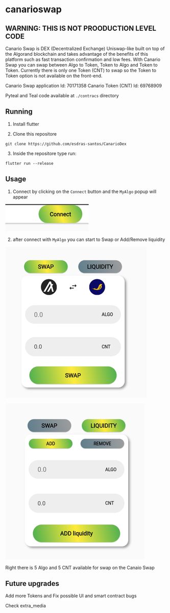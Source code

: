 # canarioswap

## WARNING: THIS IS NOT PROODUCTION LEVEL CODE

Canario Swap is DEX (Decentralized Exchange) Uniswap-like built on top of the Algorand blockchain and takes advantage of the benefits of this platform such as fast transaction confirmation and low fees. With Canario Swap you can swap between Algo to Token, Token to Algo and Token to Token. Currently there is only one Token (CNT) to swap so the Token to Token option is not available on the front-end.

Canario Swap application Id: 70171358
Canario Token (CNT) Id: 69768909

Pyteal and Teal code available at `./contracs` directory

## Running

1. Install flutter

2. Clone this repositore

```shell
git clone https://github.com/esdras-santos/CanarioDex
```

3. Inside the repositore type run: 
```shell
flutter run --release
```

## Usage

1. Connect by clicking on the `Connect` button and the `MyAlgo` popup will appear

![alt text](https://github.com/esdras-santos/CanarioDex/blob/master/extra_media/connect.PNG?raw=true)

2. after connect with `MyAlgo` you can start to Swap or Add/Remove liquidity

![alt text](https://github.com/esdras-santos/CanarioDex/blob/master/extra_media/swap.PNG?raw=true)

![alt text](https://github.com/esdras-santos/CanarioDex/blob/master/extra_media/liquidity.PNG?raw=true)

Right there is 5 Algo and 5 CNT available for swap on the Canaio Swap 

## Future upgrades

Add more Tokens and Fix possible UI and smart contract bugs


Check extra_media